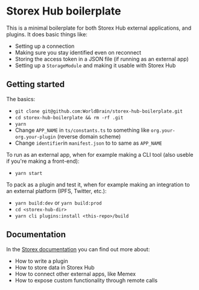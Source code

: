 # Storex Hub boilerplate

This is a minimal boilerplate for both Storex Hub external applications, and plugins. It does basic things like:

- Setting up a connection
- Making sure you stay identified even on reconnect
- Storing the access token in a JSON file (if running as an external app)
- Setting up a `StorageModule` and making it usable with Storex Hub

## Getting started

The basics:

- `git clone git@github.com:WorldBrain/storex-hub-boilerplate.git`
- `cd storex-hub-boilerplate && rm -rf .git`
- `yarn`
- Change `APP_NAME` in `ts/constants.ts` to something like `org.your-org.your-plugin` (reverse domain scheme)
- Change `identifier`in `manifest.json` to to same as `APP_NAME`

To run as an external app, when for example making a CLI tool (also useble if you're making a front-end):

- `yarn start`

To pack as a plugin and test it, when for example making an integration to an external platform (IPFS, Twitter, etc.):

- `yarn build:dev` or `yarn build:prod`
- `cd <storex-hub-dir>`
- `yarn cli plugins:install <this-repo>/build`

## Documentation

In the [Storex documentation](https://worldbrain.github.io/storex-docs/#/storex-hub/) you can find out more about:

- How to write a plugin
- How to store data in Storex Hub
- How to connect other external apps, like Memex
- How to expose custom functionality through remote calls
